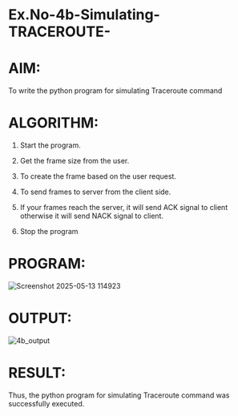# Ex.No-4b-Simulating-TRACEROUTE-

# AIM: 

  To write the python program for simulating Traceroute command 
 
# ALGORITHM: 

  1. Start the program.
     
  2. Get the frame size from the user.
     
  3. To create the frame based on the user request.
     
  4. To send frames to server from the client side.
     
  5. If your frames reach the server, it will send ACK signal to client
    otherwise it will send NACK signal to client.

  7. Stop the program

# PROGRAM: 



![Screenshot 2025-05-13 114923](https://github.com/user-attachments/assets/b79df694-82cb-4794-a2d9-98dc6d182b8a)


# OUTPUT: 

![4b_output](https://github.com/user-attachments/assets/78ae7309-a382-4831-8a07-9783ce2c3e06)


# RESULT: 
 
Thus, the python program for simulating Traceroute command was successfully executed.
